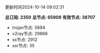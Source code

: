 更新时间2024-10-14 09:02:31

**总订阅: 2350**
**总节点: 65909**
**有效节点: 38707**
- trojan节点: 5894
- v2ray节点: 29866
- ss节点: 2912
- ssr节点: 35
